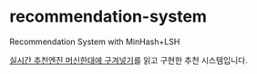 # recommendation-system
Recommendation System with MinHash+LSH

[실시간 추천엔진 머신한대에 구겨넣기](https://www.slideshare.net/slideshow/261-52784785/52784785)를 읽고 구현한 추천 시스템입니다.